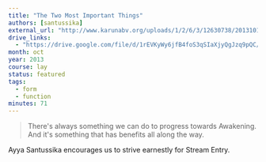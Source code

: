 ```yaml
---
title: "The Two Most Important Things"
authors: [santussika]
external_url: "http://www.karunabv.org/uploads/1/2/6/3/12630738/20131018-ayya_santussika-av-the_two_most_important_things.mp3"
drive_links:
  - "https://drive.google.com/file/d/1rEVKyWy6jfB4foS3qSIaXjyQgJzq9pQC/view?usp=drivesdk"
month: oct
year: 2013
course: lay
status: featured
tags:
  - form
  - function
minutes: 71
---
```


> There's always something we can do to progress towards Awakening. And it's something that has benefits all along the way.

Ayya Santussika encourages us to strive earnestly for Stream Entry.
